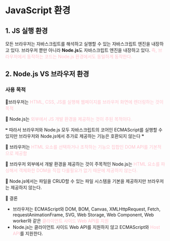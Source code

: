 # JavaScript 환경

## 1. JS 실행 환경

모든 브라우저는 자바스크립트를 해석하고 실행할 수 있는 자바스크립트 엔진을 내장하고 있다.
브라우저 뿐만 아니라 **Node.js**도 자바스크립트 엔진을 내장하고 있다.
<span style=color:pink>즉, 브라우저에서 동작하는 코드는 Node.js 환경에서도 동일하게 동작한다.</span>

## 2. Node.js VS 브라우저 환경

### 사용 목적

&#128641;브라우저는 <span style= color:pink>HTML, CSS, JS를 실행해 웹페이지를 브라우저 화면에 렌더링하는 것이 목적</span>

🚂 Node.js는 <span style= color:pink>외부에서 JS 개발 환경을 제공하는 것이 주된 목적이다.</span>

❝ 따라서 브라우저와 Node.js 모두 자바스크립트의 코어인 ECMAScript를 실행할 수 있지만 브라우저와 Node.js에서 추가로 제공하는 기능은 호환되지 않는다 ❞

&#128641; 브라우저는 <span style= color:pink>HTML 요소를 선택하거나 조작하는 기능으 집합인 DOM API를 기본적으로 제공함</span>

🚂 브라우저 외부에서 개발 환경을 제공하는 것이 주목적인 Node.js는 <span style= color:pink>HTML 요소를 파싱해서 객체화한 DOM을 직접 다룰필요가 없기 때문에 제공하지 않는다.</span>

🚂 Node.js에서는 파일을 CRUD할 수 있는 파일 시스템을 기본을 제공하지만 브라우저는 제공하지 않는다.

&#128681; 결론 

- 브라우저는 ECMAScript와 DOM, BOM, Canvas, XMLHttpRequest, Fetch, requestAnimationFrame, SVG, Web Storage, Web Component, Web worker와 같은 <span style= color:pink>클라이언트 사이드 Web API를 지원</span>
- Node.js는 클라이언트 사이드 Web API를 지원하지 않고 ECMAScript와 <span style= color:pink>Host API</span>를 지원한다.